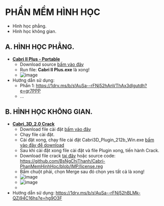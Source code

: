 # PHẦN MỀM HÌNH HỌC #
- Hình học phẳng.
- Hình học không gian.

## A. HÌNH HỌC PHẲNG.
- **[Cabri II Plus - Portable](https://1drv.ms/f/s!AuSa--rFNj52gj-AzDCYrg3K2gH6?e=o1PB2L)**
  - Download source [bấm vào đây](https://1drv.ms/f/s!AuSa--rFNj52gj-AzDCYrg3K2gH6?e=o1PB2L)
  - Run file: **Cabri II Plus.exe** là xong!
  - ![image](https://github.com/BsNgChiThanh/Cabri-PhanMemHinhHoc/assets/82578024/4f75f71c-c45f-4902-a14f-ac74535d2030)
- Hướng dẫn sử dụng:
  - Phần 1: https://1drv.ms/b/s!AuSa--rFNj52hAnVThAx3dlgutdh?e=gr7PPP
  - ...

## B. HÌNH HỌC KHÔNG GIAN.
- **[Cabri_3D_2.0 Crack](https://1drv.ms/f/s!AuSa--rFNj52hBGmrJAykJkHC3tb?e=yMVxTl)**
  - Download file cài đặt [bấm vào đây](https://1drv.ms/u/s!AuSa--rFNj52hA5v3Ry3x89GoSeS?e=w7PpMi)
  - Chạy file cài đặt.
  - Cài đặt xong, chạy file cài đặt Cabri3D_Plugin_212b_Win.exe [bấm vào đây để download](https://1drv.ms/u/s!AuSa--rFNj52hA1qTPqjqR1Ztn9D?e=DHARXL)
  - Sau khi cài đặt xong file cài đặt và file Plugin xong, tiến hành Crack.
  - Download file crack [tại đây](https://1drv.ms/u/s!AuSa--rFNj52hBCddxNT_fJ0vsek?e=hPe5Xd) hoặc source code: https://github.com/BsNgChiThanh/Cabri-PhanMemHinhHoc/blob/IMP/license.reg
  - Bấm chuột phải, chọn Merge sau đó chọn yes tất cả là xong!
  - ![image](https://github.com/BsNgChiThanh/Cabri-PhanMemHinhHoc/assets/82578024/2f10a724-4c79-475f-94be-92aa539fb219)
  - ![image](https://github.com/BsNgChiThanh/Cabri-PhanMemHinhHoc/assets/82578024/512b91f0-18ad-4d76-b702-f267ea2f5a91)
  - 
- Hướng dẫn sử dụng: https://1drv.ms/b/s!AuSa--rFNj52hBLMk-QZj94C16hs?e=hg9O3F
